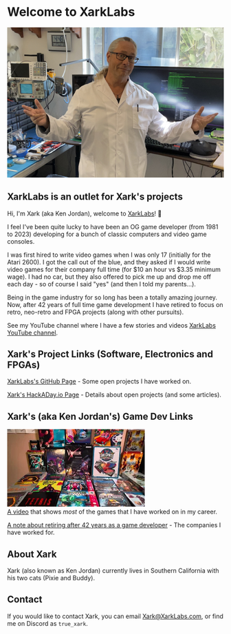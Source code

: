 # Welcome to XarkLabs

![alt text](./media/XarkLabs_Welcome_2024.jpeg)

## XarkLabs is an outlet for Xark's projects

Hi, I'm Xark (aka Ken Jordan), welcome to [XarkLabs](http://XarkLabs.com)! 🧪

I feel I've been quite lucky to have been an OG game developer (from 1981 to 2023) developing for a bunch of classic computers and video game consoles.

I was first hired to write video games when I was only 17 (initially for the Atari 2600).  I got the call out of the blue, and they asked if I would write video games for their company full time (for $10 an hour vs $3.35 minimum wage).  I had no car, but they also offered to pick me up and drop me off each day - so of course I said "yes" (and then I told my parents...).

Being in the game industry for so long has been a totally amazing journey.  Now, after 42 years of full time game development I have retired to focus on retro, neo-retro and FPGA projects (along with other pursuits).

See my YouTube channel where I have a few stories and videos [XarkLabs YouTube channel](http://youtube.com/@XarkLabs).

## Xark's Project Links (Software, Electronics and FPGAs)

[XarkLabs's GitHub Page](https://github.com/XarkLabs) - Some open projects I have worked on.

[Xark's HackADay.io Page](https://hackaday.io/Xark) - Details about open projects (and some articles).

## Xark's (aka Ken Jordan's) Game Dev Links

[<img src="./media/Kens_Gameography_tn.png">](https://youtu.be/X_Mi9UxOYFk)  
[A video](https://youtu.be/X_Mi9UxOYFk) that shows _most_ of the games that I have worked on in my career.

[A note about retiring after 42 years as a game developer](https://hackaday.io/page/21309-42-years-experiencing-life-the-universe-and-game-development) - The companies I have worked for.

## About Xark

Xark (also known as Ken Jordan) currently lives in Southern California with his two cats (Pixie and Buddy).

## Contact

If you would like to contact Xark, you can email <Xark@XarkLabs.com>, or find me on Discord as `true_xark`.
